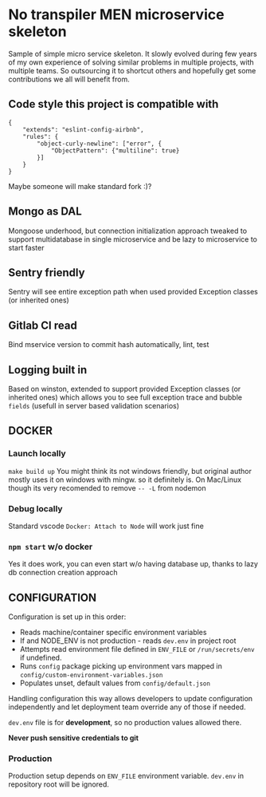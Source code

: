 # No transpiler MEN microservice skeleton

Sample of simple micro service skeleton. It slowly evolved during few years of my own experience of solving similar problems in multiple projects, with multiple teams. So outsourcing it to shortcut others and hopefully get some contributions we all will benefit from.

## Code style this project is compatible with

```
{
    "extends": "eslint-config-airbnb",
    "rules": {
        "object-curly-newline": ["error", {
            "ObjectPattern": {"multiline": true}
        }]
    }
}
```
Maybe someone will make standard fork :)?

## Mongo as DAL

Mongoose underhood, but connection initialization approach tweaked to support multidatabase in single microservice and be lazy to microservice to start faster

## Sentry friendly

Sentry will see entire exception path when used provided Exception classes (or inherited ones)

## Gitlab CI read

Bind mservice version to commit hash automatically, lint, test

## Logging built in

Based on winston, extended to support provided Exception classes (or inherited ones) which allows you to see full exception trace and bubble `fields` (usefull in server based validation scenarios)

## DOCKER

### Launch locally

`make build up`
You might think its not windows friendly, but original author mostly uses it on windows with mingw. so it definitely is. On Mac/Linux though its very recomended to remove  `-- -L` from nodemon

### Debug locally

Standard vscode `Docker: Attach to Node` will work just fine

### `npm start` w/o docker

Yes it does work, you can even start w/o having database up, thanks to lazy db connection creation approach

## CONFIGURATION

Configuration is set up in this order:
- Reads machine/container specific environment variables
- If and NODE_ENV is not production - reads `dev.env` in project root
- Attempts read environment file defined in `ENV_FILE` or `/run/secrets/env` if undefined.
- Runs `config` package picking up environment vars mapped in `config/custom-environment-variables.json`
- Populates unset, default values from `config/default.json`

Handling configuration this way allows developers to update configuration independently and let deployment team override any of those if needed.

`dev.env` file is for **development**, so no production values allowed there.

**Never push sensitive credentials to git**

### Production

Production setup depends on `ENV_FILE` environment variable. `dev.env` in repository root will be ignored.
